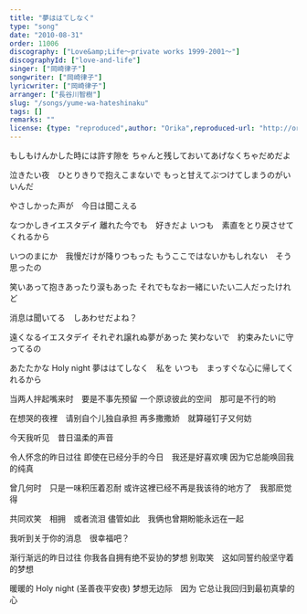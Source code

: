 ```yaml
---
title: "夢ははてしなく"
type: "song"
date: "2010-08-31"
order: 11006
discography: ["Love&amp;Life〜private works 1999-2001〜"]
discographyId: ["love-and-life"]
singer: ["岡崎律子"]
songwriter: ["岡崎律子"]
lyricwriter: ["岡崎律子"]
arranger: ["長谷川智樹"]
slug: "/songs/yume-wa-hateshinaku"
tags: []
remarks: ""
license: {type: "reproduced",author: "Orika",reproduced-url: "http://orikamushi.myweb.hinet.net/",reproduced-website: "織歌蟲網站"}
---
```


もしもけんかした時には許す隙を 
ちゃんと残しておいてあげなくちゃだめだよ 

泣きたい夜　ひとりきりで抱えこまないで 
もっと甘えてぶつけてしまうのがいいんだ 

やさしかった声が　今日は聞こえる 

なつかしきイエスタデイ 
離れた今でも　好きだよ 
いつも　素直をとり戻させてくれるから 

いつのまにか　我慢だけが降りつもった 
もうここではないかもしれない　そう思ったの 

笑いあって抱きあったり涙もあった 
それでもなお一緒にいたい二人だったけれど 

消息は聞いてる　しあわせだよね？ 

遠くなるイエスタデイ 
それぞれ譲れぬ夢があった 
笑わないで　約束みたいに守ってるの 

あたたかな Holy night 
夢ははてしなく　私を 
いつも　まっすぐな心に帰してくれるから

<!-- 翻译 -->

当两人拌起嘴来时　要是不事先预留 
一个原谅彼此的空间　那可是不行的哟 

在想哭的夜裡　请别自个儿独自承担 
再多撒撒娇　就算碰钉子又何妨 

今天我听见　昔日温柔的声音 

令人怀念的昨日过往 
即使在已经分手的今日　我还是好喜欢噢 
因为它总能唤回我的纯真 

曾几何时　只是一味积压着忍耐 
或许这裡已经不再是我该待的地方了　我那麽觉得 

共同欢笑　相拥　或者流泪 
儘管如此　我俩也曾期盼能永远在一起 

我听到关于你的消息　很幸福吧？ 

渐行渐远的昨日过往 
你我各自拥有绝不妥协的梦想 
别取笑　这如同誓约般坚守着的梦想 

暖暖的 Holy night (圣善夜平安夜) 
梦想无边际　因为 
它总让我回归到最初真挚的心
